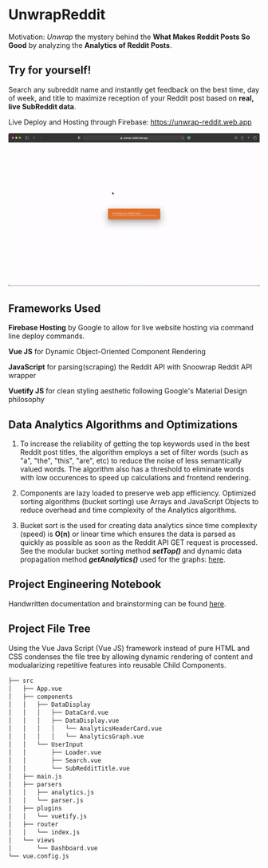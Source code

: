 # UnwrapReddit
Motivation: _Unwrap_ the mystery behind the **What Makes Reddit Posts So Good** by analyzing the **Analytics of Reddit Posts**.

## Try for yourself! 
Search any subreddit name and instantly get feedback on the best time, day of week, and title to maximize reception of your Reddit post based on **real, live SubReddit data**.

Live Deploy and Hosting through Firebase: https://unwrap-reddit.web.app

![Live Gif](https://github.com/Ky-Ng/UnwrapReddit/blob/main/unwrap-reddit/RedditAPI.gif)

## Frameworks Used
**Firebase Hosting** by Google to allow for live website hosting via command line deploy commands.

**Vue JS** for Dynamic Object-Oriented Component Rendering

**JavaScript** for parsing(scraping) the Reddit API with Snoowrap Reddit API wrapper

**Vuetify JS** for clean styling aesthetic following Google's Material Design philosophy

## Data Analytics Algorithms and Optimizations
1. To increase the reliability of getting the top keywords used in the best Reddit post titles, the algorithm employs a set of filter words (such as "a", "the", "this", "are", etc) to reduce the noise of less semantically valued words. The algorithm also has a threshold to eliminate words with low occurences to speed up calculations and frontend rendering.

2. Components are  lazy loaded to preserve web app efficiency. Optimized sorting algorithms (bucket sorting) use Arrays and JavaScript Objects to reduce overhead and time complexity of the Analytics algorithms.

3. Bucket sort is the used for creating data analytics since time complexity (speed) is __O(n)__ or linear time which ensures the data is parsed as quickly as possible as soon as the Reddit API GET request is processed. See the modular bucket sorting method **_setTop()_** and dynamic data propagation method **_getAnalytics()_** used for the graphs: <a href="https://github.com/Ky-Ng/UnwrapReddit/blob/main/unwrap-reddit/src/parsers/analytics.js" target="_blank">here</a>.

## Project Engineering Notebook
Handwritten documentation and brainstorming can be found <a href="https://drive.google.com/file/d/1iBVjecYyGAPTyyon5YUIPPo8ehHfW4G9/view?usp=sharing" target="_blank">here</a>.

## Project File Tree
Using the Vue Java Script (Vue JS) framework instead of pure HTML and CSS condenses the file tree by allowing dynamic rendering of content and modualarizing repetitive features into reusable Child Components.

```
├── src
│   ├── App.vue
│   ├── components
│   │   ├── DataDisplay
│   │   │   ├── DataCard.vue
│   │   │   ├── DataDisplay.vue
│   │   │   │   └── AnalyticsHeaderCard.vue
│   │   │   │   └── AnalyticsGraph.vue
│   │   └── UserInput
│   │       ├── Loader.vue
│   │       ├── Search.vue
│   │       └── SubRedditTitle.vue
│   ├── main.js
│   ├── parsers
│   │   ├── analytics.js
│   │   └── parser.js
│   ├── plugins
│   │   └── vuetify.js
│   ├── router
│   │   └── index.js
│   └── views
│       └── Dashboard.vue
└── vue.config.js
```
